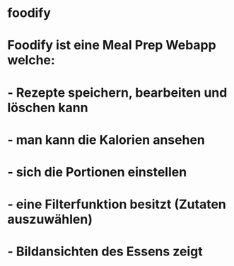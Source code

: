 # foodify

# Foodify ist eine Meal Prep Webapp welche:
# - Rezepte speichern, bearbeiten und löschen kann
# - man kann die Kalorien ansehen
# - sich die Portionen einstellen 
# - eine Filterfunktion besitzt (Zutaten auszuwählen)
# - Bildansichten des Essens zeigt